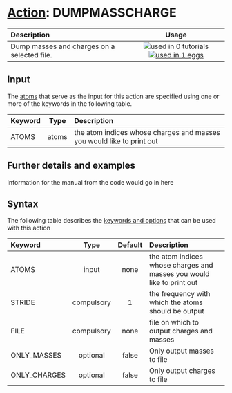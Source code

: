 # [Action](actions.md): DUMPMASSCHARGE

| Description    | Usage |
|:--------|:--------:|
| Dump masses and charges on a selected file. | ![used in 0 tutorials](https://img.shields.io/badge/tutorials-0-red.svg)[![used in 1 eggs](https://img.shields.io/badge/nest-1-green.svg)](https://www.plumed-nest.org/browse.html?search=DUMPMASSCHARGE) | 

## Input

The [atoms](specifying_atoms.html) that serve as the input for this action are specified using one or more of the keywords in the following table.

| Keyword |  Type | Description |
|:--------|:------:|:-----------|
| ATOMS | atoms | the atom indices whose charges and masses you would like to print out |


## Further details and examples 
Information for the manual from the code would go in here 
## Syntax 
The following table describes the [keywords and options](parsing.md) that can be used with this action 

| Keyword | Type | Default | Description |
|:-------|:----:|:-------:|:-----------|
| ATOMS | input | none | the atom indices whose charges and masses you would like to print out |
| STRIDE | compulsory | 1 |  the frequency with which the atoms should be output |
| FILE | compulsory | none | file on which to output charges and masses |
| ONLY_MASSES | optional | false |  Only output masses to file |
| ONLY_CHARGES | optional | false |  Only output charges to file |
